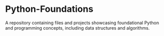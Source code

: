 # Python-Foundations
A repository containing files and projects showcasing foundational Python and programming concepts, including data structures and algorithms.
